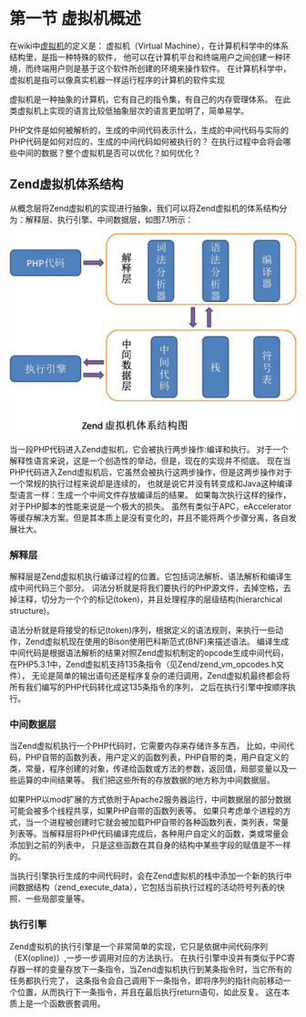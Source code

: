 #  第一节 虚拟机概述

在wiki中[虚拟机](http://zh.wikipedia.org/wiki/虚拟机)的定义是：
虚拟机（Virtual Machine），在计算机科学中的体系结构里，是指一种特殊的软件，
他可以在计算机平台和终端用户之间创建一种环境，而终端用户则是基于这个软件所创建的环境来操作软件。
在计算机科学中，虚拟机是指可以像真实机器一样运行程序的计算机的软件实现

虚拟机是一种抽象的计算机，它有自己的指令集，有自己的内存管理体系。
在此类虚拟机上实现的语言比较低抽象层次的语言更加明了，简单易学。

PHP文件是如何被解析的，生成的中间代码表示什么，生成的中间代码与实际的PHP代码是如何对应的，生成的中间代码如何被执行的？
在执行过程中会将会哪些中间的数据？整个虚拟机是否可以优化？如何优化？

## Zend虚拟机体系结构

从概念层将Zend虚拟机的实现进行抽象，我们可以将Zend虚拟机的体系结构分为：解释层、执行引擎、中间数据层，如图7.1所示：

![图7.1 Zend虚拟机体系结构图](../images/chapt07/07-01-01-zend-vm.png)

当一段PHP代码进入Zend虚拟机，它会被执行两步操作:编译和执行。
对于一个解释性语言来说，这是一个创造性的举动，但是，现在的实现并不彻底。
现在当PHP代码进入Zend虚拟机后，它虽然会被执行这两步操作，但是这两步操作对于一个常规的执行过程来说却是连续的，
也就是说它并没有转变成和Java这种编译型语言一样：生成一个中间文件存放编译后的结果。
如果每次执行这样的操作，对于PHP脚本的性能来说是一个极大的损失。
虽然有类似于APC，eAccelerator等缓存解决方案。但是其本质上是没有变化的，并且不能将两个步骤分离，各自发展壮大。

### 解释层
解释层是Zend虚拟机执行编译过程的位置。它包括词法解析、语法解析和编译生成中间代码三个部分。
词法分析就是将我们要执行的PHP源文件，去掉空格，去掉注释，切分为一个个的标记(token)，并且处理程序的层级结构(hierarchical structure)。

语法分析就是将接受的标记(token)序列，根据定义的语法规则，来执行一些动作，Zend虚拟机现在使用的Bison使用巴科斯范式(BNF)来描述语法。
编译生成中间代码是根据语法解析的结果对照Zend虚拟机制定的opcode生成中间代码，
在PHP5.3.1中，Zend虚拟机支持135条指令（见Zend/zend_vm_opcodes.h文件），
无论是简单的输出语句还是程序复杂的递归调用，Zend虚拟机最终都会将所有我们编写的PHP代码转化成这135条指令的序列，
之后在执行引擎中按顺序执行。

### 中间数据层
当Zend虚拟机执行一个PHP代码时，它需要内存来存储许多东西，
比如，中间代码，PHP自带的函数列表，用户定义的函数列表，PHP自带的类，用户自定义的类，常量，程序创建的对象，传递给函数或方法的参数，返回值，局部变量以及一些运算的中间结果等。
我们把这些所有的存放数据的地方称为中间数据层。

如果PHP以mod扩展的方式依附于Apache2服务器运行，中间数据层的部分数据可能会被多个线程共享，如果PHP自带的函数列表等。
如果只考虑单个进程的方式，当一个进程被创建时它就会被加载PHP自带的各种函数列表，类列表，常量列表等。当解释层将PHP代码编译完成后，各种用户自定义的函数，类或常量会添加到之前的列表中，
只是这些函数在其自身的结构中某些字段的赋值是不一样的。

当执行引擎执行生成的中间代码时，会在Zend虚拟机的栈中添加一个新的执行中间数据结构（zend_execute_data），它包括当前执行过程的活动符号列表的快照、一些局部变量等。

### 执行引擎
Zend虚拟机的执行引擎是一个非常简单的实现，它只是依据中间代码序列（EX(opline)）,一步一步调用对应的方法执行。
在执行引擎中没并有类似于PC寄存器一样的变量存放下一条指令，当Zend虚拟机执行到某条指令时，当它所有的任务都执行完了，
这条指令会自己调用下一条指令，即将序列的指针向前移动一个位置，从而执行下一条指令，并且在最后执行return语句，如此反复。
这在本质上是一个函数嵌套调用。

